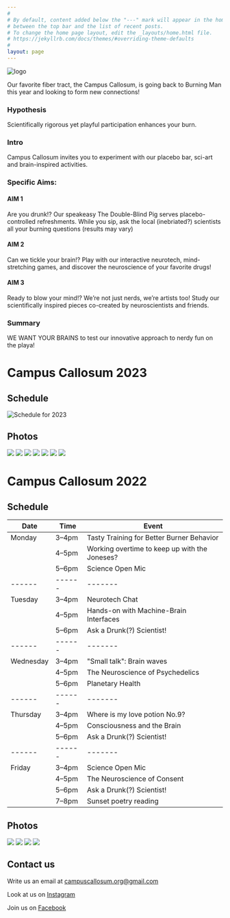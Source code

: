 ```yaml
---
#
# By default, content added below the "---" mark will appear in the home page
# between the top bar and the list of recent posts.
# To change the home page layout, edit the _layouts/home.html file.
# https://jekyllrb.com/docs/themes/#overriding-theme-defaults
#
layout: page
---
```


![logo](logo.png)

<!-- <p align="center"><b>Find us at <a href="https://www.google.com/maps/d/viewer?mid=1IGnBpMKyclYjKZvhw9HQokDkeWAqBXhf&ll=40.78216363391222%2C-119.19619796311491&z=19">2:30 & A</a></b></p> -->

Our favorite fiber tract, the Campus Callosum, is going back to Burning Man this year and looking to form new connections!

### Hypothesis
Scientifically rigorous yet playful participation enhances your burn.

### Intro
Campus Callosum invites you to experiment with our placebo bar, sci-art and brain-inspired activities. 

### Specific Aims:

#### AIM 1
Are you drunk!? Our speakeasy The Double-Blind Pig serves placebo-controlled refreshments. While you sip, ask the local (inebriated?) scientists all your burning questions (results may vary)

#### AIM 2
Can we tickle your brain!? Play with our interactive neurotech, mind-stretching games, and discover the neuroscience of your favorite drugs!

#### AIM 3
Ready to blow your mind!? We’re not just nerds, we’re artists too! Study our scientifically inspired pieces co-created by neuroscientists and friends. 

### Summary
WE WANT YOUR BRAINS to test our innovative approach to nerdy fun on the playa!


# Campus Callosum 2023
## Schedule
![Schedule for 2023](schedule2023.png)

## Photos 
![](photos/2024/1.jpg)
![](photos/2024/2.jpg)
![](photos/2024/3.jpg)
![](photos/2024/4.jpg)
![](photos/2024/5.jpg)
![](photos/2024/6.jpg)
![](photos/2024/7.jpg)

# Campus Callosum 2022
## Schedule

| Date      | Time   | Event                                         |
| --------- | ------ | --------------------------------------------- |
| Monday    | 3–4pm  | Tasty Training for Better Burner Behavior     |
|           | 4–5pm  | Working overtime to keep up with the Joneses? |
|           | 5–6pm  | Science Open Mic                              |
| ------    | ------ | -------                                       |
| Tuesday   | 3–4pm  | Neurotech Chat                                |
|           | 4–5pm  | Hands-on with Machine-Brain Interfaces        |
|           | 5–6pm  | Ask a Drunk(?) Scientist!                     |
| ------    | ------ | -------                                       |
| Wednesday | 3–4pm  | "Small talk": Brain waves                     |
|           | 4–5pm  | The Neuroscience of Psychedelics              |
|           | 5–6pm  | Planetary Health                              |
| ------    | ------ | -------                                       |
| Thursday  | 3–4pm  | Where is my love potion No.9?                 |
|           | 4–5pm  | Consciousness and the Brain                   |
|           | 5–6pm  | Ask a Drunk(?) Scientist!                     |
| ------    | ------ | -------                                       |
| Friday    | 3–4pm  | Science Open Mic                              |
|           | 4–5pm  | The Neuroscience of Consent                   |
|           | 5–6pm  | Ask a Drunk(?) Scientist!                     |
|           | 7–8pm  | Sunset poetry reading                         |

## Photos

![](photos/2023/1.jpeg)
![](photos/2023/2.jpeg)
![](photos/2023/3.jpeg)
![](photos/2023/4.jpeg)

<!-- ## Find us

<iframe src="https://www.google.com/maps/d/embed?mid=1IGnBpMKyclYjKZvhw9HQokDkeWAqBXhf&ll=40.78216363391222%2C-119.19619796311491&z=18" width="752" height="480"></iframe> -->

## Contact us

Write us an email at [campuscallosum.org@gmail.com](mailto:campuscallosum.org@gmail.com)

Look at us on [Instagram](https://www.instagram.com/campus_callosum/)

Join us on [Facebook](https://www.facebook.com/groups/358258066489269/)
